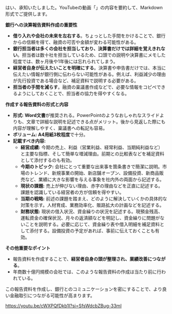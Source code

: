 
はい、承知いたしました。YouTubeの動画「」の内容を要約して、Markdown形式でご提供します。

**銀行への決算報告資料作成の重要性**

- **借り入れや会社の未来を左右する**。ちょっとした手間をかけることで、銀行からの信頼を得て、融資の可否や金額が変わる可能性がある。
- **銀行担当者は多くの会社を担当しており、決算書だけでは詳細を覚えきれない**。担当者は数十社を担当しているため、口頭での説明や決算書にメモした程度では、数ヶ月後や1年後には忘れられてしまう。
- **経営者自身が伝えたいことを明確にする**。決算書や申告書だけでは、本当に伝えたい情報が銀行側に伝わらない可能性がある。例えば、利益減少の理由が先行投資である場合など、補足資料で説明する必要がある。
- **担当者の手間を減らす**。融資の稟議書作成などで、必要な情報をコピペできるようにしておくことで、担当者の協力を得やすくなる。

**作成する報告資料の形式と内容**

- **形式:** **Word文書**が推奨される。PowerPointのようなおしゃれなスライドよりも、文章で詳細な説明を記述できる点がメリット。後から見返した際にも内容が理解しやすく、稟議書への転記も容易。
- **ボリューム:** **A4用紙3枚程度**で十分。
- **記載すべき内容:**
    - **経営成績:** 今期の売上、利益（営業利益、経常利益、当期純利益など）と主要な指標、そして簡単な増減理由。前期との比較表などを補足資料として添付するのも有効。
    - **今期のトピック:** 会社にとって重要な出来事を箇条書きで簡潔に説明。市場のトレンド、新規事業の開始、新店舗オープン、設備投資、新商品販売など、業績に大きな影響を与える事象を社内外の両面から記述する。
    - **現状の課題:** 売上が伸びない理由、赤字の理由などを正直に記述する。課題を認識している経営者の方が信頼を得やすい。
    - **当期の戦略:** 前述の課題を踏まえ、どのように解決していくかの具体的な対策を示す。人材育成、業務効率化、販路拡大の計画などを記述する。
    - **財務状態:** 現状の借入状況、資金繰りの状況を記述する。現預金残高、運転資金の確保状況、月々の返済額などを明記し、資金繰りに問題がないことを説明する。必要に応じて、資金繰り表や借入明細を補足資料として添付する。設備投資の予定があれば、事前に伝えておくことも有効。

**その他重要なポイント**

- 報告資料を作成することで、**経営者自身の頭が整理され、業績改善につながる**。
- 年商数十億円規模の会社では、このような報告資料の作成は当たり前に行われている。

この報告資料を作成し、銀行とのコミュニケーションを密にすることで、より良い金融取引につながる可能性が高まります。

https://youtu.be/cWXPQfDkb1I?si=SfsWdcbZBug-33mI